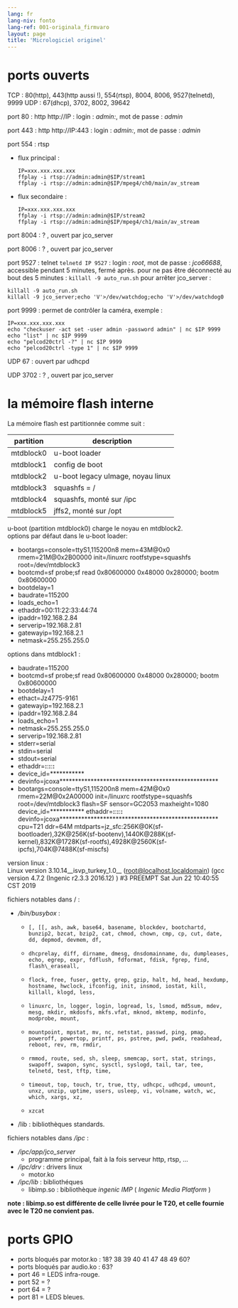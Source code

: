 ```yaml
---
lang: fr
lang-niv: fonto
lang-ref: 001-originala_firmvaro
layout: page
title: 'Micrologiciel originel'
---
```


# ports ouverts

TCP : 80(http), 443(http aussi !), 554(rtsp), 8004, 8006, 9527(telnetd), 9999
UDP : 67(dhcp), 3702, 8002, 39642

port 80 : http
http://IP : login : _admin:_, mot de passe : _admin_

port 443 : http
http://IP:443 : login : _admin:_, mot de passe : _admin_

port 554 : rtsp
* flux principal : 

    ```
    IP=xxx.xxx.xxx.xxx
    ffplay -i rtsp://admin:admin@$IP/stream1
    ffplay -i rtsp://admin:admin@$IP/mpeg4/ch0/main/av_stream

    ```
* flux secondaire :

    ```
    IP=xxx.xxx.xxx.xxx
    ffplay -i rtsp://admin:admin@$IP/stream2
    ffplay -i rtsp://admin:admin@$IP/mpeg4/ch1/main/av_stream
    ````

port 8004 : ? , ouvert par jco_server

port 8006 : ? , ouvert par jco_server


port 9527 : telnet
`telnetd IP 9527` : login : _root_, mot de passe : _jco66688_, accessible pendant 5 minutes, fermé après.
pour ne pas être déconnecté au bout des 5 minutes : `killall -9 auto_run.sh`
pour arrêter jco_server : 

```
killall -9 auto_run.sh
killall -9 jco_server;echo 'V'>/dev/watchdog;echo 'V'>/dev/watchdog0
```

port 9999 : permet de contrôler la caméra, exemple :

```
IP=xxx.xxx.xxx.xxx
echo "checkuser -act set -user admin -password admin" | nc $IP 9999
echo "list" | nc $IP 9999
echo "pelcod20ctrl -?" | nc $IP 9999
echo "pelcod20ctrl -type 1" | nc $IP 9999
```

UDP 67 : ouvert par udhcpd

UDP 3702 : ? , ouvert par jco_server


# la mémoire flash interne
La mémoire flash est partitionnée comme suit :

partition| description|
---|---|
mtdblock0 | u-boot loader|
mtdblock1 | config de boot|
mtdblock2 | u-boot legacy uImage, noyau linux|
mtdblock3 | squashfs = /|
mtdblock4 | squashfs, monté sur /ipc|
mtdblock5 | jffs2, monté sur /opt|

u-boot (partition mtdblock0) charge le noyau en mtdblock2.  
options par défaut dans le u-boot loader:  
* bootargs=console=ttyS1,115200n8 mem=43M@0x0 rmem=21M@0x2B00000 init=/linuxrc rootfstype=squashfs root=/dev/mtdblock3
* bootcmd=sf probe;sf read 0x80600000 0x48000 0x280000; bootm 0x80600000
* bootdelay=1
* baudrate=115200
* loads\_echo=1
* ethaddr=00:11:22:33:44:74
* ipaddr=192.168.2.84
* serverip=192.168.2.81
* gatewayip=192.168.2.1
* netmask=255.255.255.0

options dans mtdblock1 :
* baudrate=115200
* bootcmd=sf probe;sf read 0x80600000 0x48000 0x280000; bootm 0x80600000
* bootdelay=1
* ethact=Jz4775-9161
* gatewayip=192.168.2.1
* ipaddr=192.168.2.84
* loads\_echo=1
* netmask=255.255.255.0
* serverip=192.168.2.81
* stderr=serial
* stdin=serial
* stdout=serial
* ethaddr=**:**:**:**:**:**
* device\_id=***********
* devinfo=jcoxa***************************************************
* bootargs=console=ttyS1,115200n8 mem=42M@0x0 rmem=22M@0x2A00000 init=/linuxrc rootfstype=squashfs root=/dev/mtdblock3 flash=SF sensor=GC2053 maxheight=1080 device\_id=*********** ethaddr=**:**:**:**:**:** devinfo=jcoxa*************************************************** cpu=T21 ddr=64M mtdparts=jz\_sfc:256K@0K(sf-bootloader),32K@256K(sf-bootenv),1440K@288K(sf-kernel),832K@1728K(sf-rootfs),4928K@2560K(sf-ipcfs),704K@7488K(sf-miscfs)


version linux :  
Linux version 3.10.14\_\_isvp\_turkey\_1.0\_\_ (root@localhost.localdomain) (gcc version 4.7.2 (Ingenic r2.3.3 2016.12) ) #3 PREEMPT Sat Jun 22 10:40:55 CST 2019


fichiers notables dans / :
* _/bin/busybox_ : 
  *     [, [[, ash, awk, base64, basename, blockdev, bootchartd, bunzip2, bzcat, bzip2, cat, chmod, chown, cmp, cp, cut, date, dd, depmod, devmem, df,
  *     dhcprelay, diff, dirname, dmesg, dnsdomainname, du, dumpleases, echo, egrep, expr, fdflush, fdformat, fdisk, fgrep, find, flash\_eraseall,
  *     flock, free, fuser, getty, grep, gzip, halt, hd, head, hexdump, hostname, hwclock, ifconfig, init, insmod, iostat, kill, killall, klogd, less,
  *     linuxrc, ln, logger, login, logread, ls, lsmod, md5sum, mdev, mesg, mkdir, mkdosfs, mkfs.vfat, mknod, mktemp, modinfo, modprobe, mount,
  *     mountpoint, mpstat, mv, nc, netstat, passwd, ping, pmap, poweroff, powertop, printf, ps, pstree, pwd, pwdx, readahead, reboot, rev, rm, rmdir,
  *     rmmod, route, sed, sh, sleep, smemcap, sort, stat, strings, swapoff, swapon, sync, sysctl, syslogd, tail, tar, tee, telnetd, test, tftp, time,
  *     timeout, top, touch, tr, true, tty, udhcpc, udhcpd, umount, unxz, unzip, uptime, users, usleep, vi, volname, watch, wc, which, xargs, xz,
  *     xzcat

* /lib : bibliothèques standards.

fichiers notables dans _/ipc_ :
* _/ipc/app/jco\_server_
  * programme principal, fait à la fois serveur http, rtsp, ...
* _/ipc/drv_ : drivers linux
  * motor.ko
* _/ipc/lib_ : bibliothéques
  * libimp.so : bibliothèque _ingenic_ _IMP_ ( _Ingenic Media Platform_ )


**note : libimp.so est différente de celle livrée pour le T20, et celle fournie avec le T20 ne convient pas.**

# ports GPIO

* ports bloqués par motor.ko : 18? 38 39 40 41 47 48 49 60?
* ports bloqués par audio.ko : 63?
* port 46 = LEDS infra-rouge.
* port 52 = ?
* port 64 = ?
* port 81 = LEDS bleues.


